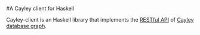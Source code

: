 #A Cayley client for Haskell

Cayley-client is an Haskell library that implements the [RESTful API](https://github.com/google/cayley/blob/master/docs/HTTP.md) of [Cayley database graph](https://github.com/google/cayley).
